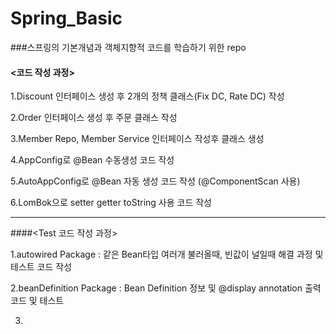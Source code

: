 # Spring_Basic
###스프링의 기본개념과 객체지향적 코드를 학습하기 위한 repo

####  <코드 작성 과정>
1.Discount 인터페이스 생성 후 2개의 정책 클래스(Fix DC, Rate DC) 작성

2.Order 인터페이스 생성 후 주문 클래스 작성

3.Member Repo, Member Service 인터페이스 작성후 클래스 생성

4.AppConfig로 @Bean 수동생성 코드 작성

5.AutoAppConfig로 @Bean 자동 생성 코드 작성 (@ComponentScan 사용)

6.LomBok으로 setter getter toString 사용 코드 작성

------------
####<Test 코드 작성 과정>

1.autowired Package : 같은 Bean타입 여러개 불러올때, 빈값이 널일때 해결 과정 및 테스트 코드 작성

2.beanDefinition Package : Bean Definition 정보 및 @display annotation 출력 코드 및 테스트

3.